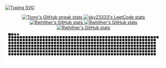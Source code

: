 [![Typing SVG](https://readme-typing-svg.demolab.com?font=Fira+Code&pause=1000&color=0864D1&center=true&width=500&lines=Hello+world!+I+am+Rwhither)](https://git.io/typing-svg)

<p align="center">
    <a href="https://github-streak-stats.tomy.tech?user=sky-max-hub&&ring=0864D1&fire=0864D1&currStreakNum=1580FF&sideNums=0864D1&currStreakLabel=1580FF&sideLabels=0864D1">
        <picture>
            <source
              srcset="https://github-streak-stats.tomy.tech?user=sky-max-hub&&ring=0864D1&fire=0864D1&currStreakNum=1580FF&sideNums=0864D1&currStreakLabel=1580FF&sideLabels=0864D1"
              media="(prefers-color-scheme: light), (prefers-color-scheme: no-preference)"
            />
            <source 
              srcset="https://github-streak-stats.tomy.tech?user=sky-max-hub&&theme=dracula"
              media="(prefers-color-scheme: dark)"
            />
            <img src="https://github-streak-stats.tomy.tech?user=sky-max-hub&&ring=0864D1&fire=0864D1&currStreakNum=1580FF&sideNums=0864D1&currStreakLabel=1580FF&sideLabels=0864D1" height=140  alt="Tomy's GitHub streak stats" />
        </picture>
    </a>
    <a href="https://leetcode.cn/sky23333">
        <picture>
            <source
              srcset="https://leetcard.jacoblin.cool/sky23333?theme=light&border=1&site=cn"
              media="(prefers-color-scheme: light), (prefers-color-scheme: no-preference)"
            />
            <source 
              srcset="https://leetcard.jacoblin.cool/sky23333?theme=dark&border=1&site=cn"
              media="(prefers-color-scheme: dark)"
            />
            <img src="https://leetcard.jacoblin.cool/sky23333?theme=light&border=1&site=cn" height=140  alt="sky23333's LeetCode stats" />
        </picture>
    </a>
    <a href="https://github-readme-stats.vercel.app/api/top-langs?username=sky-max-hub&title_color=0864D1&icon_color=1580FF&&rank_icon=percentile&show_icons=true&layout=compact&langs_count=8&card_width=400">
        <picture>
            <source
              srcset="https://github-readme-stats.vercel.app/api/top-langs?username=sky-max-hub&title_color=0864D1&icon_color=1580FF&&rank_icon=percentile&show_icons=true&layout=compact&langs_count=8&card_width=400"
              media="(prefers-color-scheme: light), (prefers-color-scheme: no-preference)"
            />
            <source 
              srcset="https://github-readme-stats.vercel.app/api/top-langs?username=sky-max-hub&&theme=dracula&rank_icon=percentile&show_icons=true&layout=compact&langs_count=8&card_width=400"
              media="(prefers-color-scheme: dark)"
            />
            <img src="https://github-readme-stats.vercel.app/api/top-langs?username=sky-max-hub&title_color=0864D1&icon_color=1580FF&&rank_icon=percentile&show_icons=true&layout=compact&langs_count=8&card_width=400" height=140  alt="Rwhither's GitHub stats" />
        </picture>
    </a>
    <a href="https://github-readme-stats.vercel.app/api?username=sky-max-hub&title_color=0864D1&icon_color=1580FF&&hide_title=true&rank_icon=percentile&show_icons=true">
        <picture>
            <source
              srcset="https://github-readme-stats.vercel.app/api?username=sky-max-hub&title_color=0864D1&icon_color=1580FF&&hide_title=true&rank_icon=percentile&show_icons=true"
              media="(prefers-color-scheme: light), (prefers-color-scheme: no-preference)"
            />
            <source 
              srcset="https://github-readme-stats.vercel.app/api?username=sky-max-hub&&theme=dracula&hide_title=true&rank_icon=percentile&show_icons=true"
              media="(prefers-color-scheme: dark)"
            />
            <img src="https://github-readme-stats.vercel.app/api?username=sky-max-hub&title_color=0864D1&icon_color=1580FF&&hide_title=true&rank_icon=percentile&show_icons=true" height=140  alt="Rwhither's GitHub stats" />
        </picture>
    </a>
    <a href="https://github-readme-activity-graph.vercel.app/graph?username=sky-max-hub&&bg_color=ffffff&color=1580FF&title_color=0864D1&line=0864D1&point=1580FF&hide_title=true">
        <picture>
            <source
              srcset="https://github-readme-activity-graph.vercel.app/graph?username=sky-max-hub&&bg_color=ffffff&color=1580FF&title_color=0864D1&line=0864D1&point=1580FF&hide_title=true"
              media="(prefers-color-scheme: light), (prefers-color-scheme: no-preference)"
            />
            <source 
              srcset="https://github-readme-activity-graph.vercel.app/graph?username=sky-max-hub&&bg_color=282a36&color=f8f8f2&title_color=0864D1&line=0864D1&point=79dafa&hide_title=true"
              media="(prefers-color-scheme: dark)"
            />
            <img src="https://github-readme-activity-graph.vercel.app/graph?username=sky-max-hub&&bg_color=ffffff&color=1580FF&title_color=0864D1&line=0864D1&point=1580FF&hide_title=true" height=280  alt="Rwhither's GitHub stats" />
        </picture>
    </a>
    <a href="https://raw.githubusercontent.com/sky-max-hub/sky-max-hub/output/github-contribution-grid-snake-dark.svg">
        <picture>
            <source media="(prefers-color-scheme: dark)" srcset="https://raw.githubusercontent.com/sky-max-hub/sky-max-hub/output/github-contribution-grid-snake-dark.svg">
            <source media="(prefers-color-scheme: light)" srcset="https://raw.githubusercontent.com/sky-max-hub/sky-max-hub/output/github-contribution-grid-snake.svg">
            <img alt="github contribution grid snake animation" src="https://raw.githubusercontent.com/sky-max-hub/sky-max-hub/output/github-contribution-grid-snake.svg">
        </picture>
    </a>
</p>